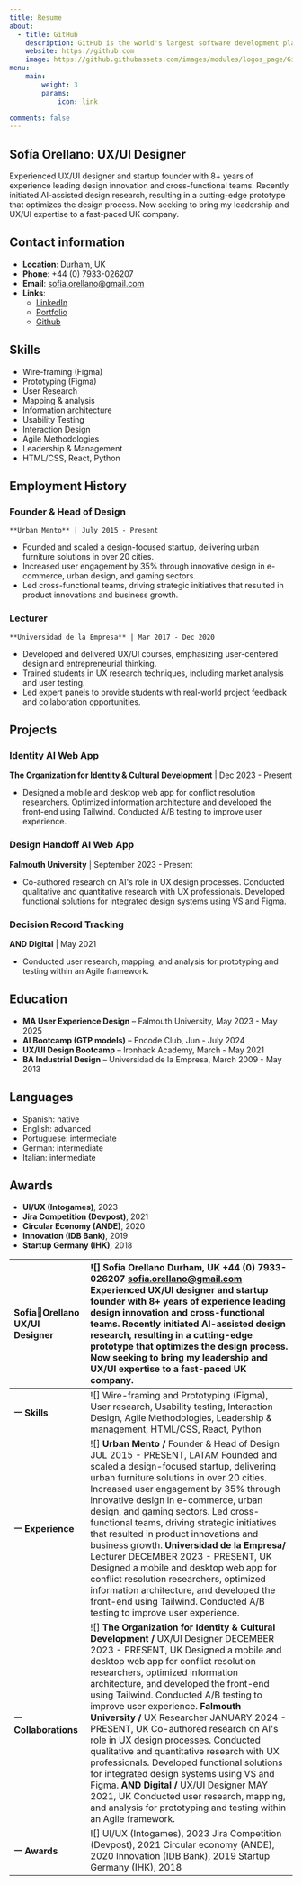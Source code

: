 ```yaml
---
title: Resume
about:
  - title: GitHub
    description: GitHub is the world's largest software development platform.
    website: https://github.com
    image: https://github.githubassets.com/images/modules/logos_page/GitHub-Mark.png
menu:
    main: 
        weight: 3
        params:
            icon: link

comments: false
---
```


## Sofía Orellano: UX/UI Designer
Experienced UX/UI designer and startup founder with 8+ years of experience leading design innovation and cross-functional teams. Recently initiated AI-assisted design research, resulting in a cutting-edge prototype that optimizes the design process. Now seeking to bring my leadership and UX/UI expertise to a fast-paced UK company.

## Contact information

- **Location**: Durham, UK  
- **Phone**: +44 (0) 7933-026207  
- **Email**: <sofia.orellano@gmail.com>  
- **Links**:
  - [LinkedIn](https://www.linkedin.com/in/sofiaorellano/)  
  - [Portfolio](https://sofiaorellanoportfolio.netlify.app)  
  - [Github](https://github.com/Sofia-UX-UI?tab=repositories)

## Skills

- Wire-framing (Figma)  
- Prototyping (Figma)  
- User Research 
- Mapping & analysis
- Information architecture 
- Usability Testing  
- Interaction Design  
- Agile Methodologies  
- Leadership & Management  
- HTML/CSS, React, Python

## Employment History

### Founder & Head of Design  

`**Urban Mento** | July 2015 - Present`

- Founded and scaled a design-focused startup, delivering urban furniture solutions in over 20 cities.  
- Increased user engagement by 35% through innovative design in e-commerce, urban design, and gaming sectors.  
- Led cross-functional teams, driving strategic initiatives that resulted in product innovations and business growth.

### Lecturer  

`**Universidad de la Empresa** | Mar 2017 - Dec 2020`

- Developed and delivered UX/UI courses, emphasizing user-centered design and entrepreneurial thinking.  
- Trained students in UX research techniques, including market analysis and user testing.  
- Led expert panels to provide students with real-world project feedback and collaboration opportunities.

## Projects

### Identity AI Web App  

**The Organization for Identity & Cultural Development** | Dec 2023 - Present

- Designed a mobile and desktop web app for conflict resolution researchers. Optimized information architecture and developed the front-end using Tailwind. Conducted A/B testing to improve user experience.

### Design Handoff AI Web App  

**Falmouth University** | September 2023 - Present

- Co-authored research on AI's role in UX design processes. Conducted qualitative and quantitative research with UX professionals. Developed functional solutions for integrated design systems using VS and Figma.

### Decision Record Tracking  

**AND Digital** | May 2021

- Conducted user research, mapping, and analysis for prototyping and testing within an Agile framework.

## Education

- **MA User Experience Design** – Falmouth University, May 2023 - May 2025  
- **AI Bootcamp (GTP models)** – Encode Club, Jun - July 2024  
- **UX/UI Design Bootcamp** – Ironhack Academy, March - May 2021  
- **BA Industrial Design** – Universidad de la Empresa, March 2009 - May 2013  

## Languages

- Spanish: native
- English: advanced
- Portuguese: intermediate  
- German: intermediate
- Italian: intermediate

## Awards

- **UI/UX (Intogames)**, 2023  
- **Jira Competition (Devpost)**, 2021  
- **Circular Economy (ANDE)**, 2020  
- **Innovation (IDB Bank)**, 2019  
- **Startup Germany (IHK)**, 2018    



| SofiaOrellano UX/UI Designer | ![] Sofia Orellano Durham, UK \+44 (0) 7933-026207 [sofia.orellano@gmail.com](mailto:sofia.orellano@gmail.com) Experienced UX/UI designer and startup founder with 8+ years of experience leading design innovation and cross-functional teams. Recently initiated AI-assisted design research, resulting in a cutting-edge prototype that optimizes the design process. Now seeking to bring my leadership and UX/UI expertise to a fast-paced UK company. |
| :---- | :---- |
| **ㅡ Skills** | ![] Wire-framing and Prototyping (Figma), User research, Usability testing, Interaction Design, Agile Methodologies, Leadership & management, HTML/CSS, React, Python |
| **ㅡ Experience** | ![] **Urban Mento /** Founder & Head of Design JUL 2015 \- PRESENT,  LATAM Founded and scaled a design-focused startup, delivering urban furniture solutions in over 20 cities. Increased user engagement by 35% through innovative design in e-commerce, urban design, and gaming sectors. Led cross-functional teams, driving strategic initiatives that resulted in product innovations and business growth. **Universidad de la Empresa/** Lecturer DECEMBER 2023 \- PRESENT,  UK Designed a mobile and desktop web app for conflict resolution researchers, optimized information architecture, and developed the front-end using Tailwind. Conducted A/B testing to improve user experience.  |
| **ㅡ Collaborations** | ![] **The Organization for Identity & Cultural Development /** UX/UI Designer DECEMBER 2023 \- PRESENT,  UK Designed a mobile and desktop web app for conflict resolution researchers, optimized information architecture, and developed the front-end using Tailwind. Conducted A/B testing to improve user experience. **Falmouth University /** UX Researcher JANUARY 2024 \- PRESENT,  UK Co-authored research on AI's role in UX design processes. Conducted qualitative and quantitative research with UX professionals. Developed functional solutions for integrated design systems using VS and Figma. **AND Digital /** UX/UI Designer MAY 2021,  UK Conducted user research, mapping, and analysis for prototyping and testing within an Agile framework.  |
| **ㅡ Awards** | ![] UI/UX (Intogames), 2023 Jira Competition (Devpost), 2021 Circular economy (ANDE), 2020 Innovation (IDB Bank), 2019 Startup Germany (IHK), 2018 |

<!--Coming from an industrial design background, I have a particular interest for technical aspects of projects, such as programming on different languages and different frameworks. While I enjoy participating in all stages of the design process, the design handoff is a topic that has caught my attention.

`🐋`
`🏄🏻`
`🧘🏻‍♀️`
`🌲`

## Highlights of my career

>- ***Industrial Design Studio**: Worked in an industrial design studio.*
>- ***Award-Winning Thesis**: My industrial design thesis won international awards and grants, eventually becoming a reality.*
>- ***Startup Founder**: Founded a startup based on my thesis.*
>- ***Project Development**: Designed and developed over 50 projects for the startup.*
>- ***International Speaker**: Traveled to the US, Germany, and Latin America to give talks and present the startup.*
>- ***Web Design**: Designed websites on the side.*
>- ***UX Bootcamp in Germany**: Lived in Germany during covid and completed a UX bootcamp.*
>- ***Moved to the UK**: Officially moved to the UK.*
>- ***Continued Startup Work**: Continued working on the startup, though the distance posed challenges.*
>- ***Started UX Masters**: Began a UX master’s program.*
>- ***Project Creation**: Started creating amazing projects.*
>- ***Interest in Machine Learning**: Became very interested in machine learning.*
>- ***Collaboration with Researchers**: Started collaborating with computer science researchers.*
>- ***Seeking Outstanding Projects**: Looking for outstanding projects to work on.*

To use this feature, add `links` section to frontmatter.

This page's frontmatter:

```yaml
links:
  - title: GitHub
    description: GitHub is the world's largest software development platform.
    website: https://github.com
    image: https://github.githubassets.com/images/modules/logos_page/GitHub-Mark.png
  - title: TypeScript
    description: TypeScript is a typed superset of JavaScript that compiles to plain JavaScript.
    website: https://www.typescriptlang.org
    image: ts-logo-128.jpg
```

`image` field accepts both local and external images.
